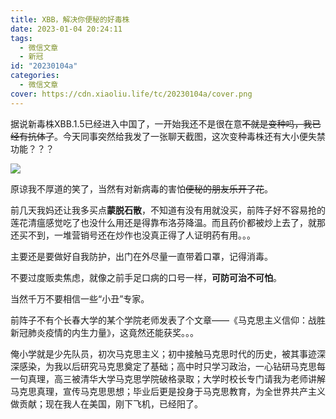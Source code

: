 ```yaml
---
title: XBB，解决你便秘的好毒株
date: 2023-01-04 20:24:11
tags:
  - 微信文章
  - 新冠
id: "20230104a"
categories:
  - 微信文章
cover: https://cdn.xiaoliu.life/tc/20230104a/cover.png
---
```


据说新毒株XBB.1.5已经进入中国了，一开始我还不是很在意~~不就是变种吗，我已经有抗体了~~。今天同事突然给我发了一张聊天截图，这次变种毒株还有大小便失禁功能？？？

![](https://cdn.xiaoliu.life/tc/20230104a/微信图片_20230104194129.jpg)

原谅我不厚道的笑了，当然有对新病毒的害怕~~便秘的朋友乐开了花~~。

前几天我妈还让我多买点**蒙脱石散**，不知道有没有用就没买，前阵子好不容易抢的莲花清瘟感觉吃了也没什么用还是得靠布洛芬降温。而且药价都被炒上去了，就那还买不到，一堆营销号还在炒作也没真正得了人证明药有用。。。

主要还是要做好自我防护，出门在外尽量一直带着口罩，记得消毒。

不要过度贩卖焦虑，就像之前手足口病的口号一样，**可防可治不可怕**。

当然千万不要相信一些“小丑”专家。

前阵子不有个长春大学的某个学院老师发表了个文章——《马克思主义信仰：战胜新冠肺炎疫情的内生力量》，这竟然还能获奖。。。

俺小学就是少先队员，初次马克思主义；初中接触马克思时代的历史，被其事迹深深感染，为我以后研究马克思奠定了基础；高中时只学习政治，一心钻研马克思每一句真理，高三被清华大学马克思学院破格录取；大学时校长专门请我为老师讲解马克思真理，宣传马克思思想；毕业后更是投身于马克思教育，为全世界共产主义做贡献；现在我人在美国，刚下飞机，已经阳了。